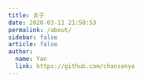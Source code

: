 ```yaml
---
title: 关于
date: 2020-03-11 21:50:53
permalink: /about/
sidebar: false
article: false
author: 
  name: Yan
  link: https://github.com/chansanya
---
```



